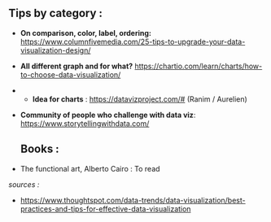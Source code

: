 
## Tips by category :
- **On comparison, color, label, ordering:**  https://www.columnfivemedia.com/25-tips-to-upgrade-your-data-visualization-design/
- **All different graph and for what?** https://chartio.com/learn/charts/how-to-choose-data-visualization/
- - **Idea for charts** : https://datavizproject.com/# (Ranim / Aurelien)  
- **Community of people who challenge with data viz**: https://www.storytellingwithdata.com/

  ## Books :
- The functional art, Alberto Cairo : To read

*sources :* 
- https://www.thoughtspot.com/data-trends/data-visualization/best-practices-and-tips-for-effective-data-visualization
